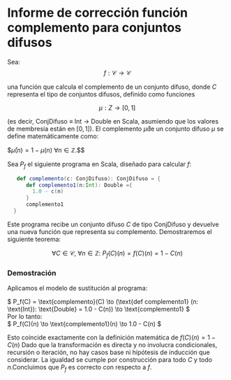 # Informe de corrección función complemento para conjuntos difusos

Sea: $$f: \mathcal{C} \to \mathcal{C}$$

una función que calcula el complemento de un conjunto difuso, donde $C$
representa el tipo de conjuntos difusos, definido como funciones

$$μ:Z→[0,1]$$

(es decir, ConjDifuso $\equiv$
Int $\to$ Double en Scala, asumiendo que los valores de membresía están en $[0,1]$).
El complemento $\bar{\mu}$de un conjunto difuso $\mu$
se define matemáticamente como:

$$\bar{\mu}(n) = 1 - \mu(n)\ \forall n \in \mathbb{Z}$.$$

Sea $P_f$
el siguiente programa en Scala, diseñado para calcular $f$:

```scala  
   def complemento(c: ConjDifuso): ConjDifuso = {
      def complemento1(n:Int): Double ={
        1.0 - c(n)
      }
      complemento1
  }
```
Este programa recibe un conjunto difuso $C$ de tipo ConjDifuso y devuelve 
una nueva función que representa su complemento.
Demostraremos el siguiente teorema:

$$\forall C \in \mathcal{C},\ \forall n \in \mathbb{Z}:\ P_f(C)(n) = f(C)(n) = 1 - C(n)$$

### Demostración
Aplicamos el modelo de sustitución al programa:<br>

$
P_f(C) = \text{complemento}(C) \to (\text{def complemento1}
(n: \text{Int}): \text{Double} = 1.0 - C(n)) \to \text{complemento1}
$
<br> Por lo tanto: <br>
$
P_f(C)(n) \to \text{complemento1}(n) \to 1.0 - C(n)
$

Esto coincide exactamente con la definición matemática de $f(C)(n)=1−C(n)$
Dado que la transformación es directa y no involucra condicionales, recursión 
o iteración, no hay casos base ni hipótesis de inducción que considerar. La 
igualdad se cumple por construcción para todo $C$ y todo $n$.Concluimos que $P_f$
es correcto con respecto a $f$.















